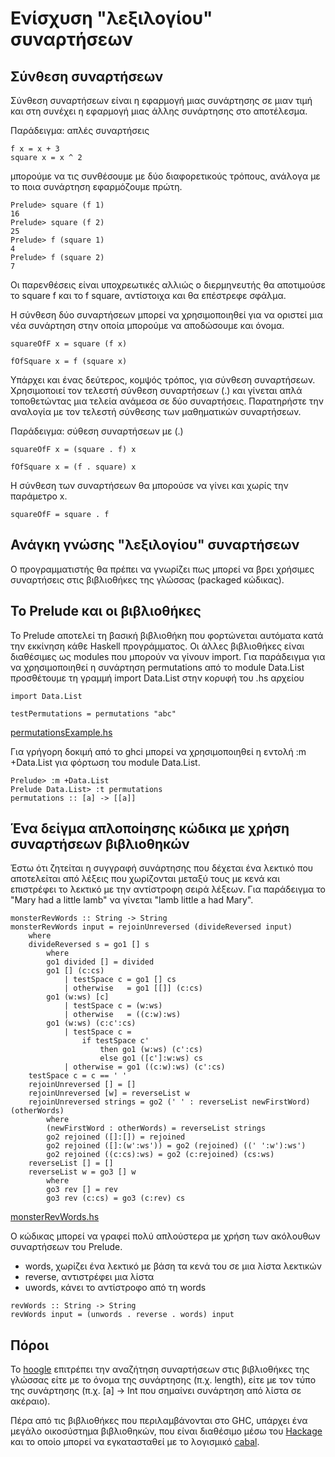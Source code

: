 # Ενίσχυση "λεξιλογίου" συναρτήσεων

## Σύνθεση συναρτήσεων

Σύνθεση συναρτήσεων είναι η εφαρμογή μιας συνάρτησης σε μιαν τιμή και στη συνέχει η εφαρμογή μιας άλλης συνάρτησης στο αποτέλεσμα.

Παράδειγμα: απλές συναρτήσεις

```
f x = x + 3
square x = x ^ 2
```

μπορούμε να τις συνθέσουμε με δύο διαφορετικούς τρόπους, ανάλογα με το ποια συνάρτηση εφαρμόζουμε πρώτη.

```
Prelude> square (f 1)
16
Prelude> square (f 2)
25
Prelude> f (square 1)
4
Prelude> f (square 2)
7
```

Οι παρενθέσεις είναι υποχρεωτικές αλλιώς ο διερμηνευτής θα αποτιμούσε το square f και το f square, αντίστοιχα και θα επέστρεφε σφάλμα.

Η σύνθεση δύο συναρτήσεων μπορεί να χρησιμοποιηθεί για να οριστεί μια νέα συνάρτηση στην οποία μπορούμε να αποδώσουμε και όνομα.

```
squareOfF x = square (f x)

fOfSquare x = f (square x)
```

Υπάρχει και ένας δεύτερος, κομψός τρόπος, για σύνθεση συναρτήσεων. Χρησιμοποιεί τον τελεστή σύνθεση συναρτήσεων (.) και γίνεται απλά τοποθετώντας μια τελεία ανάμεσα σε δύο συναρτήσεις. Παρατηρήστε την αναλογία με τον τελεστή σύνθεσης των μαθηματικών συναρτήσεων.

Παράδειγμα: σύθεση συναρτήσεων με (.)
```
squareOfF x = (square . f) x

fOfSquare x = (f . square) x
```

Η σύνθεση των συναρτήσεων θα μπορούσε να γίνει και χωρίς την παράμετρο x.
```
squareOfF = square . f
```

## Ανάγκη γνώσης "λεξιλογίου" συναρτήσεων

Ο προγραμματιστής θα πρέπει να γνωρίζει πως μπορεί να βρει χρήσιμες συναρτήσεις στις βιβλιοθήκες της γλώσσας (packaged κώδικας).

## Το Prelude και οι βιβλιοθήκες

Το Prelude αποτελεί τη βασική βιβλιοθήκη που φορτώνεται αυτόματα κατά την εκκίνηση κάθε Haskell προγράμματος. Οι άλλες βιβλιοθήκες είναι διαθέσιμες ως modules που μπορούν να γίνουν import. Για παράδειγμα για να χρησιμοποιηθεί η συνάρτηση permutations από το module Data.List προσθέτουμε τη γραμμή import Data.List στην κορυφή του .hs αρχείου

```
import Data.List

testPermutations = permutations "abc"
```
[permutationsExample.hs](./perrmutationsExample.hs)

Για γρήγορη δοκιμή από το ghci μπορεί να χρησιμοποιηθεί η εντολή :m +Data.List για φόρτωση του module Data.List.

```
Prelude> :m +Data.List
Prelude Data.List> :t permutations
permutations :: [a] -> [[a]]
```

## Ένα δείγμα απλοποίησης κώδικα με χρήση συναρτήσεων βιβλιοθηκών

Έστω ότι ζητείται η συγγραφή συνάρτησης που δέχεται ένα λεκτικό που αποτελείται από λέξεις που χωρίζονται μεταξύ τους με κενά και επιστρέφει το λεκτικό με την αντίστροφη σειρά λέξεων. Για παράδειγμα το "Mary had a little lamb" να γίνεται "lamb little a had Mary".

```
monsterRevWords :: String -> String
monsterRevWords input = rejoinUnreversed (divideReversed input)
    where
    divideReversed s = go1 [] s
        where
        go1 divided [] = divided
        go1 [] (c:cs)
            | testSpace c = go1 [] cs
            | otherwise   = go1 [[]] (c:cs)
        go1 (w:ws) [c]
            | testSpace c = (w:ws)
            | otherwise   = ((c:w):ws)
        go1 (w:ws) (c:c':cs)
            | testSpace c =
                if testSpace c'
                    then go1 (w:ws) (c':cs)
                    else go1 ([c']:w:ws) cs
            | otherwise = go1 ((c:w):ws) (c':cs)
    testSpace c = c == ' '
    rejoinUnreversed [] = []
    rejoinUnreversed [w] = reverseList w
    rejoinUnreversed strings = go2 (' ' : reverseList newFirstWord) (otherWords)
        where
        (newFirstWord : otherWords) = reverseList strings
        go2 rejoined ([]:[]) = rejoined
        go2 rejoined ([]:(w':ws')) = go2 (rejoined) ((' ':w'):ws')
        go2 rejoined ((c:cs):ws) = go2 (c:rejoined) (cs:ws)
    reverseList [] = []
    reverseList w = go3 [] w
        where
        go3 rev [] = rev
        go3 rev (c:cs) = go3 (c:rev) cs
```

[monsterRevWords.hs](./monsterRevWords.hs)

Ο κώδικας μπορεί να γραφεί πολύ απλούστερα με χρήση των ακόλουθων συναρτήσεων του Prelude.

* words, χωρίζει ένα λεκτικό με βάση τα κενά του σε μια λίστα λεκτικών
* reverse, αντιστρέφει μια λίστα 
* uwords, κάνει το αντίστροφο από τη words

```
revWords :: String -> String
revWords input = (unwords . reverse . words) input
```

## Πόροι

Το [hoogle](https://hoogle.haskell.org/) επιτρέπει την αναζήτηση συναρτήσεων στις βιβλιοθήκες της γλώσσας είτε με το όνομα της συνάρτησης (π.χ. length), είτε με τον τύπο της συνάρτησης (π.χ. [a] -> Int που σημαίνει συνάρτηση από λίστα σε ακέραιο).

Πέρα από τις βιβλιοθήκες που περιλαμβάνονται στο GHC, υπάρχει ένα μεγάλο οικοσύστημα βιβλιοθηκών, που είναι διαθέσιμο μέσω του [Hackage](https://hackage.haskell.org/) και το οποίο μπορεί να εγκατασταθεί με το λογισμικό [cabal](https://cabal.readthedocs.io/en/3.6/#).
